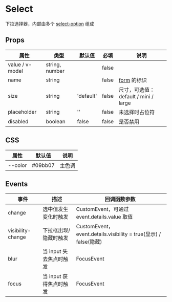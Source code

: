 # Select

下拉选择器，内部由多个 [select-option](./README.SelectOption.md) 组成

## Props

| 属性            | 类型           | 默认值    | 必填  | 说明                                 |
| --------------- | -------------- | --------- | ----- | ------------------------------------ |
| value / v-model | string, number |           | false |
| name            | string         |           | false | [form](./README.Form.md) 的标识      |
| size            | string         | 'default' | false | 尺寸，可选值：default / mini / large |
| placeholder     | string         | ''        | false | 未选择时占位符                       |
| disabled        | boolean        | false     | false | 是否禁用                             |

## CSS

| 属性    | 默认值  | 说明   |
| ------- | ------- | ------ |
| --color | #09bb07 | 主色调 |

## Events

| 事件              | 描述                    | 回调函数参数                                                     |
| ----------------- | ----------------------- | ---------------------------------------------------------------- |
| change            | 选中值发生变化时触发    | CustomEvent，可通过 event.details.value 取值                     |
| visibility-change | 下拉框出现/隐藏时触发   | CustomEvent，event.details.visibility = true(显示) / false(隐藏) |
| blur              | 当 input 失去焦点时触发 | FocusEvent                                                       |
| focus             | 当 input 获得焦点时触发 | FocusEvent                                                       |
